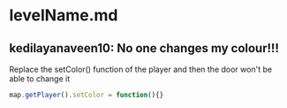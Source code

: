 # levelName.md
## kedilayanaveen10: No one changes my colour!!!
Replace the setColor() function of the player and then the door won't be able to change it
```javascript
map.getPlayer().setColor = function(){}
```
